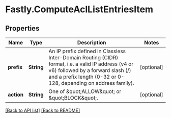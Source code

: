 # Fastly.ComputeAclListEntriesItem

## Properties

Name | Type | Description | Notes
------------ | ------------- | ------------- | -------------
**prefix** | **String** | An IP prefix defined in Classless Inter-Domain Routing (CIDR) format, i.e. a valid IP address (v4 or v6) followed by a forward slash (/) and a prefix length (0-32 or 0-128, depending on address family). | [optional] 
**action** | **String** | One of \&quot;ALLOW\&quot; or \&quot;BLOCK\&quot;. | [optional] 


[[Back to API list]](../../README.md#endpoints) [[Back to README]](../../README.md)
